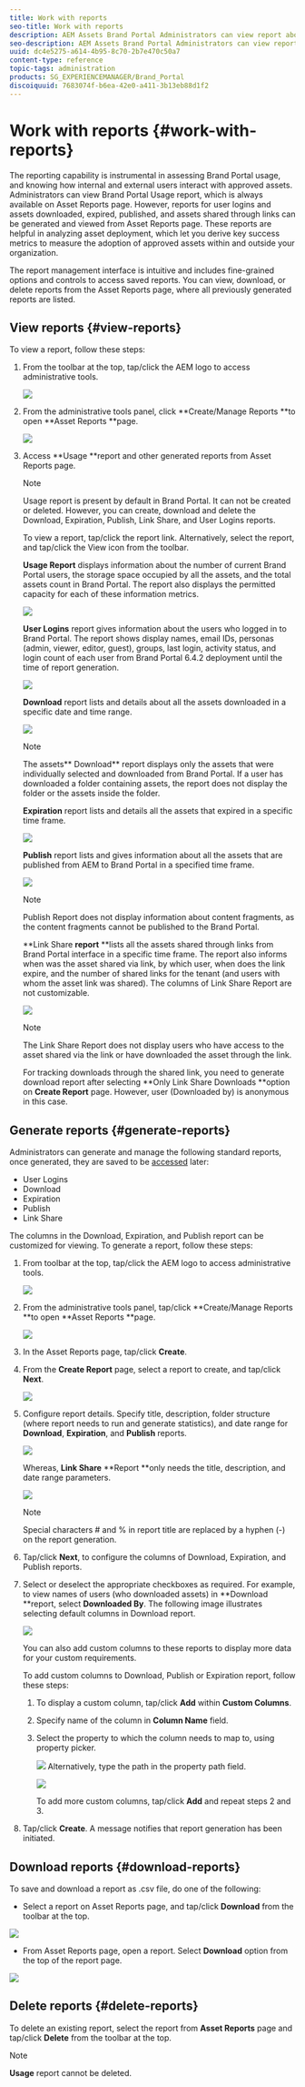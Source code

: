 ```yaml
---
title: Work with reports
seo-title: Work with reports
description: AEM Assets Brand Portal Administrators can view report about Brand Portal usage, and create, manage, and view reports around assets downloaded, expired, published, and link shared through Brand Portal.
seo-description: AEM Assets Brand Portal Administrators can view report about Brand Portal usage, and create, manage, and view reports around assets downloaded, expired, published, and link shared through Brand Portal.
uuid: dc4e5275-a614-4b95-8c70-2b7e470c50a7
content-type: reference
topic-tags: administration
products: SG_EXPERIENCEMANAGER/Brand_Portal
discoiquuid: 7683074f-b6ea-42e0-a411-3b13eb88d1f2
---
```


# Work with reports {#work-with-reports}

The reporting capability is instrumental in assessing Brand Portal usage, and knowing how internal and external users interact with approved assets. Administrators can view Brand Portal Usage report, which is always available on Asset Reports page. However, reports for user logins and assets downloaded, expired, published, and assets shared through links can be generated and viewed from Asset Reports page. These reports are helpful in analyzing asset deployment, which let you derive key success metrics to measure the adoption of approved assets within and outside your organization.

The report management interface is intuitive and includes fine-grained options and controls to access saved reports. You can view, download, or delete reports from the Asset Reports page, where all previously generated reports are listed.

## View reports {#view-reports}

To view a report, follow these steps:

1. From the toolbar at the top, tap/click the AEM logo to access administrative tools.

   ![](assets/aemlogo.png)

2. From the administrative tools panel, click **Create/Manage Reports **to open **Asset Reports **page.

   ![](assets/access-asset-reports.png)

3. Access **Usage **report and other generated reports from Asset Reports page.

   >[!NOTE]
   >
   >Usage report is present by default in Brand Portal. It can not be created or deleted. However, you can create, download and delete the Download, Expiration, Publish, Link Share, and User Logins reports.

   To view a report, tap/click the report link. Alternatively, select the report, and tap/click the View icon from the toolbar.

   **Usage Report** displays information about the number of current Brand Portal users, the storage space occupied by all the assets, and the total assets count in Brand Portal. The report also displays the permitted capacity for each of these information metrics.

   ![](assets/usage-report.png)

   **User Logins** report gives information about the users who logged in to Brand Portal. The report shows display names, email IDs, personas (admin, viewer, editor, guest), groups, last login, activity status, and login count of each user from Brand Portal 6.4.2 deployment until the time of report generation.

   ![](assets/user-logins.png)

   **Download** report lists and details about all the assets downloaded in a specific date and time range.

   ![](assets/download-report.png)

   >[!NOTE]
   >
   >The assets** Download** report displays only the assets that were individually selected and downloaded from Brand Portal. If a user has downloaded a folder containing assets, the report does not display the folder or the assets inside the folder.

   **Expiration** report lists and details all the assets that expired in a specific time frame.

   ![](assets/expiration-report.png)

   **Publish** report lists and gives information about all the assets that are published from AEM to Brand Portal in a specified time frame.

   ![](assets/publish-report.png)

   >[!NOTE]
   >
   >Publish Report does not display information about content fragments, as the content fragments cannot be published to the Brand Portal.

   **Link Share **report** **lists all the assets shared through links from Brand Portal interface in a specific time frame. The report also informs when was the asset shared via link, by which user, when does the link expire, and the number of shared links for the tenant (and users with whom the asset link was shared). The columns of Link Share Report are not customizable.

   ![](assets/link-share-report.png)

   >[!NOTE]
   >
   >The Link Share Report does not display users who have access to the asset shared via the link or have downloaded the asset through the link. 
   >
   >
   >For tracking downloads through the shared link, you need to generate download report after selecting **Only Link Share Downloads **option on **Create Report** page. However, user (Downloaded by) is anonymous in this case.

## Generate reports {#generate-reports}

Administrators can generate and manage the following standard reports, once generated, they are saved to be [accessed](../using/brand-portal-reports.md#main-pars-header) later:

* User Logins
* Download
* Expiration
* Publish
* Link Share

The columns in the Download, Expiration, and Publish report can be customized for viewing. To generate a report, follow these steps:

1. From toolbar at the top, tap/click the AEM logo to access administrative tools.

   ![](assets/aemlogo.png)

2. From the administrative tools panel, tap/click **Create/Manage Reports **to open **Asset Reports **page.

   ![](assets/asset-reports.png)

3. In the Asset Reports page, tap/click **Create**.
4. From the **Create Report** page, select a report to create, and tap/click **Next**.

   ![](assets/crete-report.png)

5. Configure report details. Specify title, description, folder structure (where report needs to run and generate statistics), and date range for **Download**, **Expiration**, and **Publish** reports.

   ![](assets/create-report-page.png)

   Whereas, **Link Share** **Report **only needs the title, description, and date range parameters.

   ![](assets/create-link-share-report.png)

   >[!NOTE]
   >
   >Special characters # and % in report title are replaced by a hyphen (-) on the report generation.

6. Tap/click **Next**, to configure the columns of Download, Expiration, and Publish reports.
7. Select or deselect the appropriate checkboxes as required. For example, to view names of users (who downloaded assets) in **Download **report, select **Downloaded By**. The following image illustrates selecting default columns in Download report.

   ![](assets/createdownloadreport.png)

   You can also add custom columns to these reports to display more data for your custom requirements.

   To add custom columns to Download, Publish or Expiration report, follow these steps:

    1. To display a custom column, tap/click **Add** within **Custom Columns**.
    2. Specify name of the column in **Column Name** field.
    3. Select the property to which the column needs to map to, using property picker.
    
       ![](assets/property-picker.png)
Alternatively, type the path in the property path field.
    
       ![](assets/property-path.png)
    
       To add more custom columns, tap/click **Add** and repeat steps 2 and 3.

8. Tap/click **Create**. A message notifies that report generation has been initiated.

## Download reports {#download-reports}

To save and download a report as .csv file, do one of the following:

* Select a report on Asset Reports page, and tap/click **Download** from the toolbar at the top.

![](assets/download-asset-report.png)

* From Asset Reports page, open a report. Select **Download** option from the top of the report page.

![](assets/download-report-fromwithin.png)

## Delete reports {#delete-reports}

To delete an existing report, select the report from **Asset Reports** page and tap/click **Delete** from the toolbar at the top.

>[!NOTE]
>
>**Usage** report cannot be deleted.

